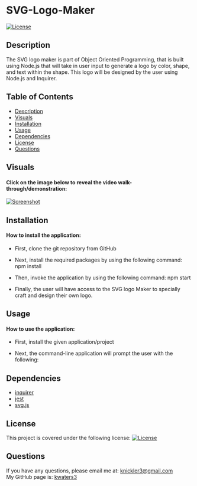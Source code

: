 # SVG-Logo-Maker

[![License](https://img.shields.io/badge/License-MIT-turquoise.svg)](https://opensource.org/licenses/MIT)

## Description

The SVG logo maker is part of Object Oriented Programming, that is built using Node.js that will take in user input to generate a logo by color, shape, and text within the shape. This logo will be designed by the user using Node.js and Inquirer. 


## Table of Contents

- [Description](#description)
- [Visuals](#visuals)
- [Installation](#installation)
- [Usage](#usage)
- [Dependencies](#dependencies)
- [License](#license)
- [Questions](#questions)

## Visuals

#### Click on the image below to reveal the video walk-through/demonstration:

[![Screenshot](./assets/images/screenshot1.png)](https://drive.google.com/file/d/1QbotX_8gA8kMAfb2h3Fc35aLuqua1c3N/view)

## Installation

#### How to install the application:

- First, clone the git repository from GitHub

- Next, install the required packages by using the following command: npm install

- Then, invoke the application by using the following command: npm start

- Finally, the user will have access to the SVG logo Maker to specially craft and design their own logo. 

## Usage

#### How to use the application:

- First, install the given application/project

- Next, the command-line application will prompt the user with the following: 

## Dependencies

- [inquirer](https://www.npmjs.com/package/inquirer/v/8.2.4)
- [jest](https://www.npmjs.com/package/jest)
- [svg.js](https://www.npmjs.com/package/svg.js)



## License

This project is covered under the following license: [![License](https://img.shields.io/badge/License-MIT-turquoise.svg)](https://opensource.org/licenses/MIT)

## Questions

If you have any questions, please email me at: knickler3@gmail.com <br/>
My GitHub page is: [kwaters3](https://github.com/kwaters3)
